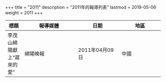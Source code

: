 +++
title = "2011"
description = "2011年的報導列表"
lastmod = 2019-05-06
weight = 2011
+++

<style>
table th:nth-of-type(2) {
	width: 200px;
}
table th:nth-of-type(3), th:nth-of-type(4) {
	width: 150px;
}
</style>

標題  | 報導媒體  | 日期 | 地區
--------------|-------|------|------ 
李茂山綿陽獻上“遲來的愛”   | 綿陽晚報 | 2011年04月09日 |  中國